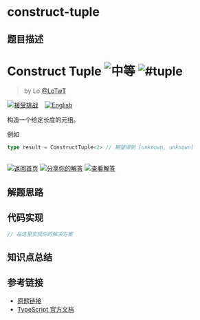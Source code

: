 # construct-tuple

## 题目描述

<!--info-header-start--><h1>Construct Tuple <img src="https://img.shields.io/badge/-%E4%B8%AD%E7%AD%89-d9901a" alt="中等"/> <img src="https://img.shields.io/badge/-%23tuple-999" alt="#tuple"/></h1><blockquote><p>by Lo <a href="https://github.com/LoTwT" target="_blank">@LoTwT</a></p></blockquote><p><a href="https://tsch.js.org/7544/play/zh-CN" target="_blank"><img src="https://img.shields.io/badge/-%E6%8E%A5%E5%8F%97%E6%8C%91%E6%88%98-3178c6?logo=typescript&logoColor=white" alt="接受挑战"/></a> &nbsp;&nbsp;&nbsp;<a href="./README.md" target="_blank"><img src="https://img.shields.io/badge/-English-gray" alt="English"/></a> </p><!--info-header-end-->

构造一个给定长度的元组。

例如

```ts
type result = ConstructTuple<2> // 期望得到 [unknown, unknown]
```


<!--info-footer-start--><br><a href="../../README.zh-CN.md" target="_blank"><img src="https://img.shields.io/badge/-%E8%BF%94%E5%9B%9E%E9%A6%96%E9%A1%B5-grey" alt="返回首页"/></a> <a href="https://tsch.js.org/7544/answer/zh-CN" target="_blank"><img src="https://img.shields.io/badge/-%E5%88%86%E4%BA%AB%E4%BD%A0%E7%9A%84%E8%A7%A3%E7%AD%94-teal" alt="分享你的解答"/></a> <a href="https://tsch.js.org/7544/solutions" target="_blank"><img src="https://img.shields.io/badge/-%E6%9F%A5%E7%9C%8B%E8%A7%A3%E7%AD%94-de5a77?logo=awesome-lists&logoColor=white" alt="查看解答"/></a> <!--info-footer-end-->

## 解题思路

<!-- 在这里记录你的解题思路和学习笔记 -->

## 代码实现

```typescript
// 在这里实现你的解决方案
```

## 知识点总结

<!-- 在这里总结相关的 TypeScript 知识点 -->

## 参考链接

- [原题链接](https://github.com/type-challenges/type-challenges/tree/main/questions/07544-medium-construct-tuple)
- [TypeScript 官方文档](https://www.typescriptlang.org/docs/)
